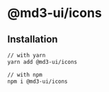 # @md3-ui/icons

## Installation

```sh
// with yarn
yarn add @md3-ui/icons

// with npm
npm i @md3-ui/icons
```
